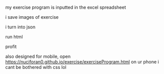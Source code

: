 my exercise program is inputted in the excel spreadsheet

i save images of exercise

i turn into json 

run html


profit

also designed for mobile, open https://nuciforan0.github.io/exercise/exerciseProgram.html on ur phone i cant be bothered with css lol 